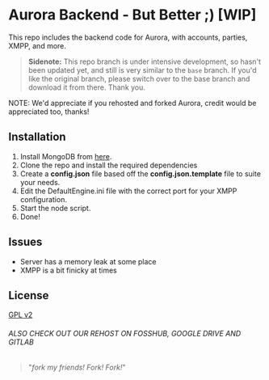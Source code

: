 # Aurora Backend - But Better ;) [WIP]

This repo includes the backend code for Aurora, with accounts, parties, XMPP, and more. 

> **Sidenote:** This repo branch is under intensive development, so hasn't been updated yet, and still is very similar to the `base` branch. If you'd like the original branch, please switch over to the base branch and download it from there. Thank you.

NOTE: We'd appreciate if you rehosted and forked Aurora, credit would be appreciated too, thanks!

## Installation
1) Install MongoDB from [here](https://www.mongodb.com/try/download/community).
2) Clone the repo and install the required dependencies
3) Create a **config.json** file based off the **config.json.template** file to suite your needs. 
3) Edit the DefaultEngine.ini file with the correct port for your XMPP configuration. 
4) Start the node script.
5) Done!

## Issues

* Server has a memory leak at some place
* XMPP is a bit finicky at times

## License
[GPL v2](https://www.gnu.org/licenses/old-licenses/gpl-2.0.en.html)

###### ALSO CHECK OUT OUR REHOST ON FOSSHUB, GOOGLE DRIVE AND GITLAB
> "_fork my friends! Fork! Fork!_"

